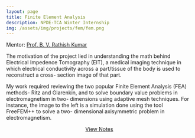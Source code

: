 ```yaml
---
layout: page
title: Finite Element Analysis
description: NPDE-TCA Winter Internship
img: /assets/img/projects/fem/fem.png
---
```


Mentor: [Prof. B. V. Rathish Kumar](http://iitk.ac.in/new/rathish-kumar-b-v)


The motivation of the project lied in understanding the math behind Electrical Impedence Tomography (EIT), a medical imaging technique in which electrical conductivity across a part/tissue of the body is used to reconstruct a cross- section image of that part.

My work required reviewing the two popular Finite Element Analysis (FEA) methods- Ritz and Glarenkin, and to solve boundary value problems in electromagnetism  in two- dimensions using adaptive mesh techniques. For instance, the image to the left is a simulation done using the tool FreeFEM++ to solve a two- dimensional axisymmetric problem in electromagnetism.

<p align="center">
    <a class="button" href="/assets/documents/NPDE-TCA FEM.pdf"  target="_blank">View Notes</a>
</p>
